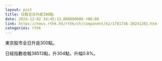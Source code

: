 ```yaml
---
layout: post
title: 日股全日升逾300點
date: 2024-12-02 14:45:13.000000000 +08:00
link: https://news.rthk.hk/rthk/ch/component/k2/1781736-20241202.htm
categories: rthk
---
```


東京股市全日升逾300點。

日經指數收報38513點，升304點，升幅0.8%。
